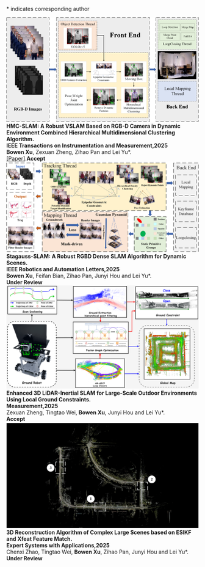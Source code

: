 \* indicates corresponding author
<div class="publication-list">
  <div class="publication-item">
    <img src="../static/assets/img/icon/liucheng.png" alt="hmc-slam" class="publication-icon">
    <div class="publication-text">
    <strong>HMC-SLAM: A Robust VSLAM Based on RGB-D Camera in Dynamic Environment Combined Hierarchical Multidimensional Clustering Algorithm.</strong><br>
    <strong>IEEE Transactions on Instrumentation and Measurement,2025</strong><br>
    <strong>Bowen Xu</strong>, Zexuan Zheng, Zihao Pan and Lei Yu*.<br>
    <a href="../static/cv/HMC-SLAM_A_Robust_VSLAM_Based_on_RGB-D_Camera_in_Dynamic_Environment_Combined_Hierarchical_Multidimensional_Clustering_Algorithm.pdf">[Paper]</a>.<strong>Accept</strong>
    </div>
  </div>
  <div class="publication-item">
    <img src="../static/assets/img/icon/stagauss.png" alt="stagauss-slam" class="publication-icon">
    <div class="publication-text">
    <strong>Stagauss-SLAM: A Robust RGBD Dense SLAM Algorithm for Dynamic Scenes.</strong><br>
    <strong>IEEE Robotics and Automation Letters,2025</strong><br>
    <strong>Bowen Xu</strong>, Feifan Bian, Zihao Pan, Junyi Hou and Lei Yu*.<br>
    <strong>Under Review</strong>
    </div>
  </div>
  <div class="publication-item">
    <img src="../static/assets/img/icon/ZHENGZEXUANTU.png" alt="ZHENGZEXUAN" class="publication-icon">
    <div class="publication-text">
    <strong>Enhanced 3D LiDAR-Inertial SLAM for Large-Scale Outdoor Environments Using Local Ground Constraints.</strong><br>
    <strong>Measurement,2025</strong><br>
    Zexuan Zheng, Tingtao Wei, <strong>Bowen Xu</strong>, Junyi Hou and Lei Yu*.<br>
    <strong>Accept</strong>
    </div>
  </div>
  <div class="publication-item">
    <img src="../static/assets/img/icon/zhaochenxi.png" alt="zhaochenxi" class="publication-icon">
    <div class="publication-text">
    <strong>3D Reconstruction Algorithm of Complex Large Scenes based on ESIKF and Xfeat Feature Match.</strong><br>
    <strong>Expert Systems with Applications,2025</strong><br>
    Chenxi Zhao, Tingtao Wei, <strong>Bowen Xu</strong>, Zihao Pan, Junyi Hou and Lei Yu*.<br>
    <strong>Under Review</strong>
    </div>
  </div>
</div>

